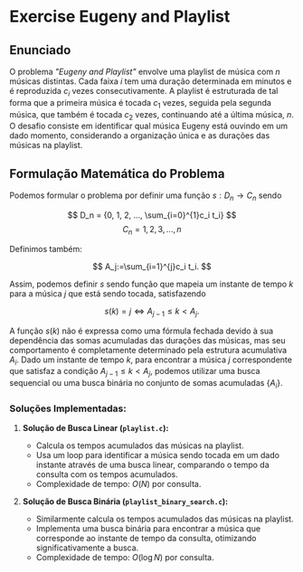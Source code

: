 # Exercise Eugeny and Playlist

## Enunciado

O problema *"Eugeny and Playlist"* envolve uma playlist de música com $n$ músicas distintas. Cada faixa $i$ tem uma duração determinada em minutos e é reproduzida $c_i$ vezes consecutivamente. A playlist é estruturada de tal forma que a primeira música é tocada $c_1$ vezes, seguida pela segunda música, que também é tocada $c_2$ vezes, continuando até a última música, $n$. O desafio consiste em identificar qual música Eugeny está ouvindo em um dado momento, considerando a organização única e as durações das músicas na playlist.

## Formulação Matemática do Problema

Podemos formular o problema por definir uma função $s:D_n\rightarrow C_n$ sendo 

$$
D_n = {0, 1, 2, ..., \sum_{i=0}^{1}c_i t_i}
$$
$$
C_n = {1,2,3,...,n}
$$

Definimos também:

$$
A_j:=\sum_{i=1}^{j}c_i t_i.
$$

Assim, podemos definir $s$ sendo função que mapeia um instante de tempo $k$ para a música $j$ que está sendo tocada, satisfazendo

$$
s(k)=j \Leftrightarrow A_{j-1}\le k < A_{j}.
$$

A função $s(k)$ não é expressa como uma fórmula fechada devido à sua dependência das somas acumuladas das durações das músicas, mas seu comportamento é completamente determinado pela estrutura acumulativa $A_i$. Dado um instante de tempo $k$, para encontrar a música $j$ correspondente que satisfaz a condição $A_{j-1} \le k < A_j$, podemos utilizar uma busca sequencial ou uma busca binária no conjunto de somas acumuladas $\{A_i\}$.

### Soluções Implementadas:

1. **Solução de Busca Linear (`playlist.c`):**
   - Calcula os tempos acumulados das músicas na playlist.
   - Usa um loop para identificar a música sendo tocada em um dado instante através de uma busca linear, comparando o tempo da consulta com os tempos acumulados.
   - Complexidade de tempo: $O(N)$ por consulta.

2. **Solução de Busca Binária (`playlist_binary_search.c`):**
   - Similarmente calcula os tempos acumulados das músicas na playlist.
   - Implementa uma busca binária para encontrar a música que corresponde ao instante de tempo da consulta, otimizando significativamente a busca.
   - Complexidade de tempo: $O(\log N)$ por consulta.
